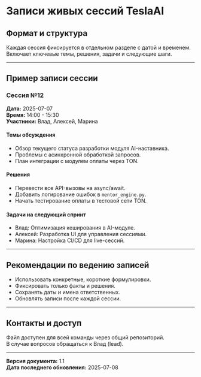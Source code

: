 # Записи живых сессий TeslaAI

## Формат и структура

Каждая сессия фиксируется в отдельном разделе с датой и временем. Включает ключевые темы, решения, задачи и следующие шаги.

---

## Пример записи сессии

### Сессия №12  
**Дата:** 2025-07-07  
**Время:** 14:00 - 15:30  
**Участники:** Влад, Алексей, Марина

#### Темы обсуждения
- Обзор текущего статуса разработки модуля AI-наставника.
- Проблемы с асинхронной обработкой запросов.
- План интеграции с модулем оплаты через TON.

#### Решения
- Перевести все API-вызовы на async/await.
- Добавить логирование ошибок в `mentor_engine.py`.
- Начать тестирование оплаты в тестовой сети TON.

#### Задачи на следующий спринт
- Влад: Оптимизация кеширования в AI-модуле.
- Алексей: Разработка UI для управления сессиями.
- Марина: Настройка CI/CD для live-сессий.

---

## Рекомендации по ведению записей

- Использовать конкретные, короткие формулировки.
- Фиксировать только факты и решения.
- Сохранять даты и имена ответственных.
- Обновлять записи после каждой сессии.

---

## Контакты и доступ

Файл доступен для всей команды через общий репозиторий.  
В случае вопросов обращаться к Влад (lead).

---

**Версия документа:** 1.1  
**Дата последнего обновления:** 2025-07-08
